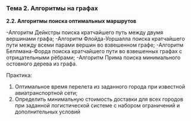 ### Тема 2. Алгоритмы на графах

**2.2. Алгоритмы поиска оптимальных маршрутов**

-Алгоритм Дейкстры поиска кратчайшего путь между двумя вершинами графа;
-Алгоритм Флойда-Уоршалла поиска кратчайшего пути между всеми парами вершин во взвешенном графе;
-Алгоритм Беллмана-Форда поиска кратчайшего пути во взвешенных графах с отрицательными рёбрами;
-Алгоритм Прима поиска минимального остовного дерева из графа. 

Практика:
1) Оптимальное время перелета из заданного города при известной авиатранспортной сети;
2) Определить минимальную стоимость доставки для всех городов при заданной логистической системе с набором ограничений и дополнительных условий
